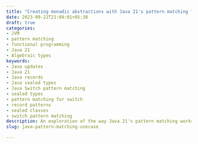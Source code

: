 ```yaml
---
title: "Creating monadic abstractions with Java 21's pattern matching features"
date: 2023-09-22T21:09:01+05:30
draft: true
categories:
- JVM
- pattern matching
- functional programming
- Java 21
- Algebraic types
keywords:
- Java updates
- Java 21
- Java records
- Java sealed types
- Java Switch pattern matching
- sealed types
- pattern matching for switch
- record patterns
- sealed classes
- switch pattern matching
description: An exploration of the way Java 21's pattern matching works, and how you can leverage it.
slug: java-pattern-matching-usecase

---
```



